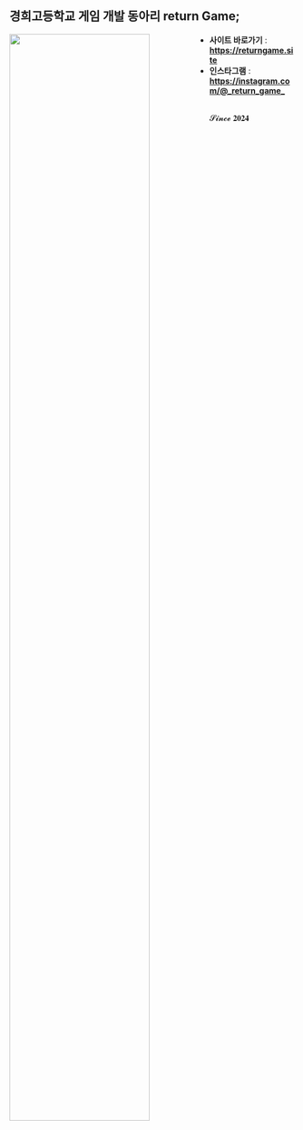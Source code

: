 ## 경희고등학교 게임 개발 동아리 return Game;
<img src="https://cdn.discordapp.com/attachments/795459291683225601/1376445965040488468/logo_1.png?ex=68355ab3&is=68340933&hm=57aecf39ec77071281e674ac5cbc0750564dc72d3f2e311ca543dafc8990c4ad&" style="width:70%; height:70%; float:left;" />

- **사이트 바로가기** : **<https://returngame.site>**
- **인스타그램** : **<https://instagram.com/@_return_game_>**

<br>
𝓢𝓲𝓷𝓬𝓮 𝟐𝟎𝟐𝟒

